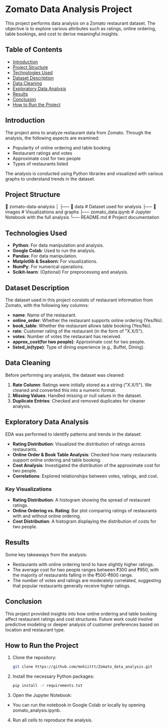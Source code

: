 # Zomato Data Analysis Project

This project performs data analysis on a Zomato restaurant dataset. The objective is to explore various attributes such as ratings, online ordering, table bookings, and cost to derive meaningful insights.

## Table of Contents

- [Introduction](#introduction)
- [Project Structure](#project-structure)
- [Technologies Used](#technologies-used)
- [Dataset Description](#dataset-description)
- [Data Cleaning](#data-cleaning)
- [Exploratory Data Analysis](#exploratory-data-analysis)
- [Results](#results)
- [Conclusion](#conclusion)
- [How to Run the Project](#how-to-run-the-project)

## Introduction

The project aims to analyze restaurant data from Zomato. Through the analysis, the following aspects are examined:
- Popularity of online ordering and table booking
- Restaurant ratings and votes
- Approximate cost for two people
- Types of restaurants listed

The analysis is conducted using Python libraries and visualized with various graphs to understand trends in the dataset.

## Project Structure

📂 zomato-data-analysis
│
├── 📁 data                  # Dataset used for analysis
├── 📁 images                # Visualizations and graphs
├── zomato_data.ipynb    # Jupyter Notebook with the full analysis
└──  README.md                # Project documentation


## Technologies Used

- **Python**: For data manipulation and analysis.
- **Google Colab**: Used to run the analysis.
- **Pandas**: For data manipulation.
- **Matplotlib & Seaborn**: For visualizations.
- **NumPy**: For numerical operations.
- **Scikit-learn**: (Optional) For preprocessing and analysis.

## Dataset Description

The dataset used in this project consists of restaurant information from Zomato, with the following key columns:

- **name**: Name of the restaurant.
- **online_order**: Whether the restaurant supports online ordering (Yes/No).
- **book_table**: Whether the restaurant allows table booking (Yes/No).
- **rate**: Customer rating of the restaurant (in the form of "X.X/5").
- **votes**: Number of votes the restaurant has received.
- **approx_cost(for two people)**: Approximate cost for two people.
- **listed_in(type)**: Type of dining experience (e.g., Buffet, Dining).

## Data Cleaning

Before performing any analysis, the dataset was cleaned:
1. **Rate Column**: Ratings were initially stored as a string ("X.X/5"). We cleaned and converted this into a numeric format.
2. **Missing Values**: Handled missing or null values in the dataset.
3. **Duplicate Entries**: Checked and removed duplicates for cleaner analysis.

## Exploratory Data Analysis

EDA was performed to identify patterns and trends in the dataset:
- **Rating Distribution**: Visualized the distribution of ratings across restaurants.
- **Online Order & Book Table Analysis**: Checked how many restaurants support online ordering and table booking.
- **Cost Analysis**: Investigated the distribution of the approximate cost for two people.
- **Correlations**: Explored relationships between votes, ratings, and cost.

### Key Visualizations
- **Rating Distribution**: A histogram showing the spread of restaurant ratings.
- **Online Ordering vs. Rating**: Bar plot comparing ratings of restaurants with and without online ordering.
- **Cost Distribution**: A histogram displaying the distribution of costs for two people.

## Results

Some key takeaways from the analysis:
- Restaurants with online ordering tend to have slightly higher ratings.
- The average cost for two people ranges between ₹300 and ₹950, with the majority of restaurants falling in the ₹500-₹800 range.
- The number of votes and ratings are moderately correlated, suggesting that popular restaurants generally receive higher ratings.

## Conclusion

This project provided insights into how online ordering and table booking affect restaurant ratings and cost structures. Future work could involve predictive modeling or deeper analysis of customer preferences based on location and restaurant type.

## How to Run the Project

1. Clone the repository:
   ```bash
   git clone https://github.com/mohiittt/Zomato_data_analysis.git

2. Install the necessary Python packages:
   ```bash
   pip install -r requirements.txt

3. Open the Jupyter Notebook:
- You can run the notebook in Google Colab or locally by opening zomato_analysis.ipynb.
  
4. Run all cells to reproduce the analysis.

